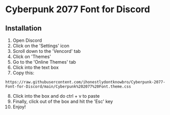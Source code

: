 
# Cyberpunk 2077 Font for Discord

## Installation

1. Open Discord
2. Click on the 'Settings' icon
3. Scroll down to the 'Vencord' tab
4. Click on 'Themes'
5. Go to the 'Online Themes' tab
6. Click into the text box
7. Copy this:

```
https://raw.githubusercontent.com/ihonestlydontknowbro/Cyberpunk-2077-Font-for-Discord/main/Cyberpunk%202077%20Font.theme.css
```

8. Click into the box and do ctrl + v to paste
9. Finally, click out of the box and hit the 'Esc' key
10. Enjoy!
